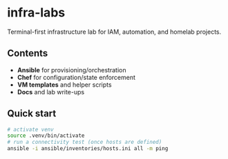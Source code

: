 # infra-labs

Terminal-first infrastructure lab for IAM, automation, and homelab projects.

## Contents
- **Ansible** for provisioning/orchestration
- **Chef** for configuration/state enforcement
- **VM templates** and helper scripts
- **Docs** and lab write-ups

## Quick start
```bash
# activate venv
source .venv/bin/activate
# run a connectivity test (once hosts are defined)
ansible -i ansible/inventories/hosts.ini all -m ping

